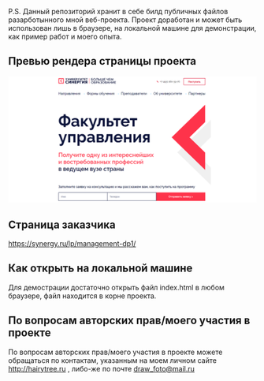 P.S. Данный репозиторий хранит в себе билд публичных файлов разарботынного мной веб-проекта. Проект доработан и может быть использован лишь в браузере, на локальной машине для демонстрации, как пример работ и моего опыта.

## Превью рендера страницы проекта ##

![Arch](./img/preview.png)

## Страница заказчика ##
https://synergy.ru/lp/management-dp1/

## Как открыть на локальной машине ##
Для демострации достаточно открыть файл index.html в любом браузере, файл находится в корне проекта.

## По вопросам авторских прав/моего участия в проекте ##
По вопросам авторских прав/моего участия в проекте можете обращаться по контактам, указанным на моем личном сайте http://hairytree.ru , либо-же по почте draw_foto@mail.ru